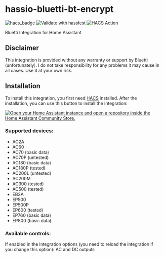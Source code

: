 # hassio-bluetti-bt-encrypt
[![hacs_badge](https://img.shields.io/badge/HACS-Default-41BDF5.svg)](https://github.com/hacs/integration)
[![Validate with hassfest](https://github.com/corefusiontk/hassio-bluetti-bt/actions/workflows/hassfest_validation.yml/badge.svg)](https://github.com/corefusiontk/hassio-bluetti-bt/actions/workflows/hassfest_validation.yml)
[![HACS Action](https://github.com/corefusiontk/hassio-bluetti-bt/actions/workflows/HACS.yml/badge.svg)](https://github.com/corefusiontk/hassio-bluetti-bt/actions/workflows/HACS.yml)

Bluetti Integration for Home Assistant

## Disclaimer
This integration is provided without any warranty or support by Bluetti (unfortunately). I do not take responsibility for any problems it may cause in all cases. Use it at your own risk.

## Installation
To install this integration, you first need [HACS](https://hacs.xyz/) installed.
After the installation, you can use this button to install the integration:

[![Open your Home Assistant instance and open a repository inside the Home Assistant Community Store.](https://my.home-assistant.io/badges/hacs_repository.svg)](https://my.home-assistant.io/redirect/hacs_repository/?owner=corefusiontk&repository=hassio-bluetti-bt-encrypt&category=integration)

### Supported devices:

- AC2A
- AC60
- AC70 (basic data)
- AC70P (untested)
- AC180 (basic data)
- AC180P (tested)
- AC200L (untested)
- AC200M
- AC300 (tested)
- AC500 (tested)
- EB3A
- EP500
- EP500P
- EP600 (tested)
- EP760 (basic data)
- EP800 (basic data)

### Available controls:
If enabled in the Integration options (you need to reload the integration if you change this option):
AC and DC outputs

